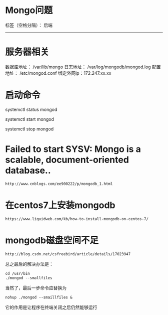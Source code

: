 # Mongo问题

标签（空格分隔）： 后端

---

# 服务器相关

数据库地址： /var/lib/mongo
日志地址： /var/log/mongodb/mongod.log
配置地址： /etc/mongod.conf
绑定外网ip：172.247.xx.xx

# 启动命令

systemctl status mongod

systemctl start mongod

systemctl stop mongod

#  Failed to start SYSV: Mongo is a scalable, document-oriented database..

    http://www.cnblogs.com/ee900222/p/mongodb_1.html

# 在centos7上安装mongodb

    https://www.liquidweb.com/kb/how-to-install-mongodb-on-centos-7/

# mongodb磁盘空间不足

    http://blog.csdn.net/csfreebird/article/details/17023947
    
总之最后的解决办法是：

    cd /usr/bin
    ./mongod --smallfiles
    
当然了，最后一步命令应替换为

    nohup ./mongod --smaillfiles &
 
 它的作用是让程序在终端关闭之后仍然能够运行